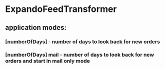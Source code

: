 # ExpandoFeedTransformer
## application modes:
### [numberOfDays] - number of days to look back for new orders
### [numberOfDays] mail - number of days to look back for new orders and start in mail only mode